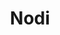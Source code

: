 ---
title: Nodi
headline: Build a graph of references between Markdown files.
state: archived
feature: false 
startDate: 02-06-2023
endDate: 03-14-2023
link: https://github.com/magnetardev/nodi
---